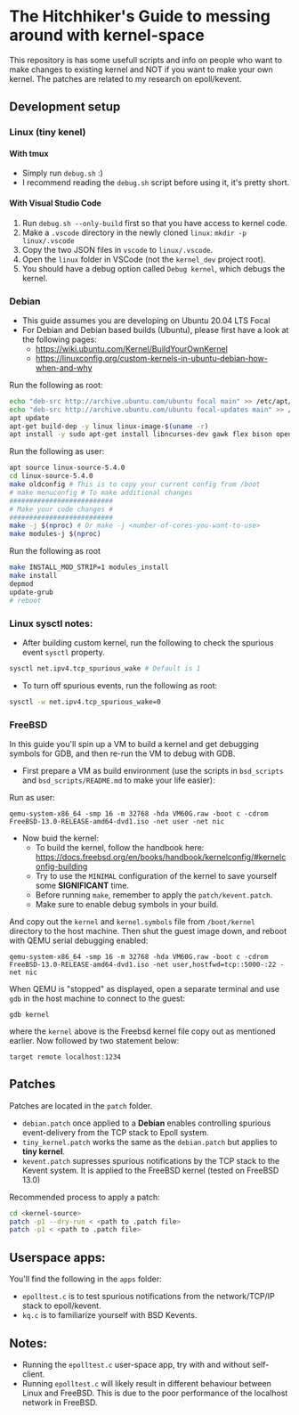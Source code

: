 # The Hitchhiker's Guide to messing around with kernel-space
This repository is has some usefull scripts and info on people who want to make changes to existing kernel and NOT if you want to make your own kernel.
The patches are related to my research on epoll/kevent.
## Development setup
### Linux (tiny kenel)
#### With tmux
- Simply run `debug.sh` :)
- I recommend reading the `debug.sh` script before using it, it's pretty short.

#### With Visual Studio Code
1. Run `debug.sh --only-build` first so that you have access to kernel code.
2. Make a `.vscode` directory in the newly cloned `linux`:
```mkdir -p linux/.vscode```
3. Copy the two JSON files in `vscode` to `linux/.vscode`.
4. Open the `linux` folder in VSCode (not the `kernel_dev` project root).
5. You should have a debug option called `Debug kernel`, which debugs the kernel.

### Debian
- This guide assumes you are developing on Ubuntu 20.04 LTS Focal
- For Debian and Debian based builds (Ubuntu), please first have a look at the following pages:
    - https://wiki.ubuntu.com/Kernel/BuildYourOwnKernel
    - https://linuxconfig.org/custom-kernels-in-ubuntu-debian-how-when-and-why

Run the following as root:
```bash
echo "deb-src http://archive.ubuntu.com/ubuntu focal main" >> /etc/apt/sources.list
echo "deb-src http://archive.ubuntu.com/ubuntu focal-updates main" >> /etc/apt/sources.list
apt update
apt-get build-dep -y linux linux-image-$(uname -r)
apt install -y sudo apt-get install libncurses-dev gawk flex bison openssl libssl-dev dkms libelf-dev libudev-dev libpci-dev libiberty-dev autoconf
```
Run the following as user:
```bash
apt source linux-source-5.4.0
cd linux-source-5.4.0
make oldconfig # This is to copy your current config from /boot
# make menuconfig # To make additional changes
##########################
# Make your code changes #
##########################
make -j $(nproc) # Or make -j <number-of-cores-you-want-to-use>
make modules-j $(nproc)
```
Run the following as root
```bash
make INSTALL_MOD_STRIP=1 modules_install
make install
depmod
update-grub
# reboot
```

### Linux sysctl notes:
- After building custom kernel, run the following to check the spurious event `sysctl` property.
```bash
sysctl net.ipv4.tcp_spurious_wake # Default is 1
```
- To turn off spurious events, run the following as root:
```bash
sysctl -w net.ipv4.tcp_spurious_wake=0
```

### FreeBSD
In this guide you'll spin up a VM to build a kernel and get debugging symbols for GDB, and then re-run the VM to debug with GDB.
- First prepare a VM as build environment (use the scripts in `bsd_scripts` and `bsd_scripts/README.md` to make your life easier):

Run as user:
```
qemu-system-x86_64 -smp 16 -m 32768 -hda VM60G.raw -boot c -cdrom FreeBSD-13.0-RELEASE-amd64-dvd1.iso -net user -net nic
```

- Now buid the kernel:
    - To build the kernel, follow the handbook here: https://docs.freebsd.org/en/books/handbook/kernelconfig/#kernelconfig-building
    - Try to use the `MINIMAL` configuration of the kernel to save yourself some **SIGNIFICANT** time.
    - Before running `make`, remember to apply the `patch/kevent.patch`.
    - Make sure to enable debug symbols in your build.

And copy out the `kernel` and `kernel.symbols` file from `/boot/kernel` directory to the host machine.
Then shut the guest image down, and reboot with QEMU serial debugging enabled:

```
qemu-system-x86_64 -smp 16 -m 32768 -hda VM60G.raw -boot c -cdrom FreeBSD-13.0-RELEASE-amd64-dvd1.iso -net user,hostfwd=tcp::5000-:22 -net nic
```

When QEMU is "stopped" as displayed, open a separate terminal and use `gdb` in the host machine to connect to the guest:
```
gdb kernel
```

where the `kernel` above is the Freebsd kernel file copy out as mentioned earlier. Now followed by two statement below:
```
target remote localhost:1234
```


## Patches
Patches are located in the `patch` folder.
- `debian.patch` once applied to a **Debian** enables controlling spurious event-delivery from the TCP stack to Epoll system.
- `tiny_kernel.patch` works the same as the `debian.patch` but applies to **tiny kernel**.
- `kevent.patch` supresses spurious notifications by the TCP stack to the Kevent system. It is applied to the FreeBSD kernel (tested on FreeBSD 13.0)

Recommended process to apply a patch:
```bash
cd <kernel-source>
patch -p1 --dry-run < <path to .patch file>
patch -p1 < <path to .patch file>
```

## Userspace apps:
You'll find the following in the `apps` folder:
- `epolltest.c` is to test spurious notifications from the network/TCP/IP stack to epoll/kevent.
- `kq.c` is to familiarize yourself with BSD Kevents.

## Notes:
- Running the `epolltest.c` user-space app, try with and without self-client.
- Running `epolltest.c` will likely result in different behaviour between Linux and FreeBSD. This is due to the poor performance of the localhost network in FreeBSD.
